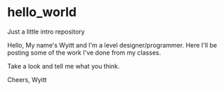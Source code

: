# hello_world
Just a little intro repository

Hello, 
My name's Wyitt and I'm a level designer/programmer. 
Here I'll be posting some of the work I've done from my classes.

Take a look and tell me what you think.

Cheers,
Wyitt

